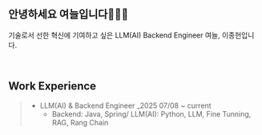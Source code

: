 ## 안녕하세요 여늘입니다🙋🏻‍♂️

기술로서 선한 혁신에 기여하고 싶은 LLM(AI) Backend Engineer 여늘, 이종헌입니다. 

<br>

## Work Experience 
> - LLM(AI) & Backend Engineer _2025 07/08 ~ current
>    - Backend: Java, Spring/ LLM(AI): Python, LLM, Fine Tunning, RAG, Rang Chain


